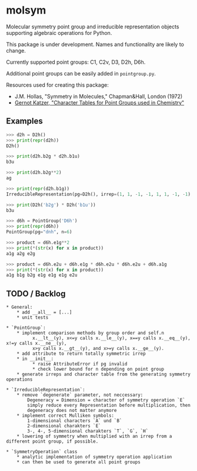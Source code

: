 # molsym

Molecular symmetry point group and irreducible representation objects supporting algebraic operations for Python.

This package is under development. Names and functionality are likely to change.

Currently supported point groups:
C1, C2v, D3, D2h, D6h.

Additional point groups can be easily added in `pointgroup.py`.

Resources used for creating this package:
* J.M. Hollas, "Symmetry in Molecules," Chapman&Hall, London (1972)
* [Gernot Katzer, "Character Tables for Point Groups used in Chemistry"](http://www.gernot-katzers-spice-pages.com/character_tables/)


Examples
--------
```python
>>> d2h = D2h()
>>> print(repr(d2h))
D2h()

>>> print(d2h.b2g * d2h.b1u)
b3u

>>> print(d2h.b2g**2)
ag

>>> print(repr(d2h.b1g))
IrreducibleRepresentation(pg=D2h(), irrep=(1, 1, -1, -1, 1, 1, -1, -1), degenerate=False)

>>> print(D2h('b2g') * D2h('b1u'))
b3u

>>> d6h = PointGroup('D6h')
>>> print(repr(d6h))
PointGroup(pg="dnh", n=6)

>>> product = d6h.e1g**2
>>> print(*(str(x) for x in product))
a1g a2g e2g

>>> product = d6h.e2u + d6h.e1g * d6h.e2u * d6h.e2u + d6h.a1g
>>> print(*(str(x) for x in product))
a1g b1g b2g e1g e1g e1g e2u
````

TODO / Backlog
--------------
    * General:
        * add __all__ = [...]
        * unit tests

    * `PointGroup`:
        * implement comparison methods by group order and self.n
              x.__lt__(y), x<=y calls x.__le__(y), x==y calls x.__eq__(y), x!=y calls x.__ne__(y),
              x>y calls x.__gt__(y), and x>=y calls x.__ge__(y).
        * add attribute to return totally symmetric irrep
        * in __init__:
              * raise AttributeError if pg invalid
              * check lower bound for n depending on point group
        * generate irreps and character table from the generating symmetry operations

    * `IrreducibleRepresentation`:
        * remove `degenerate` parameter, not neccessary:
            Degeneracy = Dimension = character of symmetry operation `E`
            simply reduce every Representation before multiplication, then
            degeneracy does not matter anymore
        * implement correct Mulliken symbols:
            1-dimensional characters `A` und `B`
            2-dimensional charakters `E`
            3-, 4-, 5-dimensional charakters `T`, `G`, `H`
        * lowering of symmetry when multiplied with an irrep from a different point group, if possible.

    * `SymmetryOperation` class
        * analytic implementation of symmetry operation application
        * can then be used to generate all point groups

